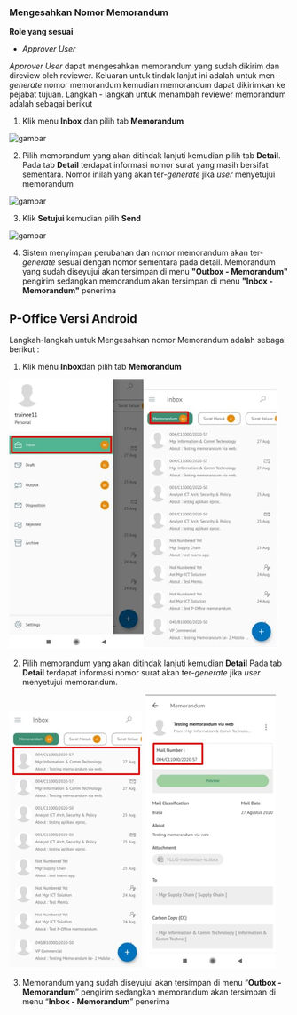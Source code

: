 ### Mengesahkan Nomor Memorandum

**Role yang sesuai**

- *Approver User*

*Approver User* dapat mengesahkan memorandum yang sudah dikirim dan direview oleh reviewer. Keluaran untuk tindak lanjut ini adalah untuk men-*generate* nomor memorandum kemudian memorandum dapat dikirimkan ke pejabat tujuan. Langkah - langkah untuk menambah reviewer memorandum adalah sebagai berikut

1. Klik menu **Inbox** dan pilih tab **Memorandum**

![gambar](SC_Memorandum/MM52.png)

2. Pilih memorandum yang akan ditindak lanjuti kemudian pilih tab **Detail**. Pada tab **Detail** terdapat informasi nomor surat yang masih bersifat sementara. Nomor inilah yang akan ter-*generate* jika *user* menyetujui memorandum

![gambar](SC_Memorandum/MM53.png)

3. Klik **Setujui** kemudian pilih **Send**

![gambar](SC_Memorandum/MM54.png)

4. Sistem menyimpan perubahan dan nomor memorandum akan ter-*generate* sesuai dengan nomor sementara pada detail. Memorandum yang sudah diseyujui akan tersimpan di menu **"Outbox - Memorandum"** pengirim sedangkan memorandum akan tersimpan di menu **"Inbox - Memorandum"** penerima





















## **P-Office Versi Android**

Langkah-langkah untuk Mengesahkan nomor Memorandum adalah sebagai berikut :


1. Klik menu **Inbox**dan pilih tab **Memorandum**

![gambar](Memorandum/MM_Android/Nomormemo/A01.jpg)![gambar](Memorandum/MM_Android/Nomormemo/A02.jpg)

2. Pilih memorandum yang akan ditindak lanjuti kemudian **Detail** Pada tab **Detail** terdapat informasi nomor surat akan ter-_generate_ jika _user_ menyetujui memorandum.

![gambar](Memorandum/MM_Android/Nomormemo/A03.jpg) ![gambar](Memorandum/MM_Android/Nomormemo/A04.jpg)

3. Memorandum yang sudah diseyujui akan tersimpan di menu “**Outbox - Memorandum**” pengirim sedangkan memorandum akan tersimpan di menu “**Inbox - Memorandum**” penerima